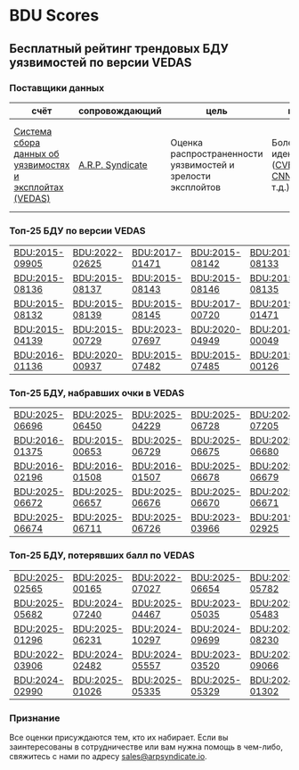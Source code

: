 
# BDU Scores
## Бесплатный рейтинг трендовых БДУ уязвимостей по версии VEDAS

### Поставщики данных
| счёт | cопровождающий | цель | покрытие | определение | частота |
| ----- | ---------- | ------- | -------- | ----------- | --------- |
| [Система сбора данных об уязвимостях и эксплойтах (VEDAS)](https://vedas.arpsyndicate.io) | [A.R.P. Syndicate](https://www.arpsyndicate.io) | Оценка распространенности уязвимостей и зрелости эксплойтов | Более 50 идентификаторов ([CVE](https://github.com/ARPSyndicate/cve-scores), [EUVD](https://github.com/ARPSyndicate/euvd-scores), [CNNVD](https://github.com/ARPSyndicate/cnnvd-scores), [BDU](https://github.com/ARPSyndicate/bdu-scores) и т.д.) | Аналитические данные с открытым исходным кодом (OSINT), полученные от [Exploit Observer](https://www.exploit.observer) | 6-8 часов |



<h3>Топ-25 БДУ по версии VEDAS</h3>

<table>
  <tr>
    <td><a href='https://vedas.arpsyndicate.io/?vuln=BDU:2015-09905'>BDU:2015-09905</a></td>
    <td><a href='https://vedas.arpsyndicate.io/?vuln=BDU:2022-02625'>BDU:2022-02625</a></td>
    <td><a href='https://vedas.arpsyndicate.io/?vuln=BDU:2017-01471'>BDU:2017-01471</a></td>
    <td><a href='https://vedas.arpsyndicate.io/?vuln=BDU:2015-08142'>BDU:2015-08142</a></td>
    <td><a href='https://vedas.arpsyndicate.io/?vuln=BDU:2015-08133'>BDU:2015-08133</a></td>
  </tr>
  <tr>
    <td><a href='https://vedas.arpsyndicate.io/?vuln=BDU:2015-08136'>BDU:2015-08136</a></td>
    <td><a href='https://vedas.arpsyndicate.io/?vuln=BDU:2015-08137'>BDU:2015-08137</a></td>
    <td><a href='https://vedas.arpsyndicate.io/?vuln=BDU:2015-08143'>BDU:2015-08143</a></td>
    <td><a href='https://vedas.arpsyndicate.io/?vuln=BDU:2015-08146'>BDU:2015-08146</a></td>
    <td><a href='https://vedas.arpsyndicate.io/?vuln=BDU:2015-08135'>BDU:2015-08135</a></td>
  </tr>
  <tr>
    <td><a href='https://vedas.arpsyndicate.io/?vuln=BDU:2015-08132'>BDU:2015-08132</a></td>
    <td><a href='https://vedas.arpsyndicate.io/?vuln=BDU:2015-08139'>BDU:2015-08139</a></td>
    <td><a href='https://vedas.arpsyndicate.io/?vuln=BDU:2015-08145'>BDU:2015-08145</a></td>
    <td><a href='https://vedas.arpsyndicate.io/?vuln=BDU:2017-00720'>BDU:2017-00720</a></td>
    <td><a href='https://vedas.arpsyndicate.io/?vuln=BDU:2019-01471'>BDU:2019-01471</a></td>
  </tr>
  <tr>
    <td><a href='https://vedas.arpsyndicate.io/?vuln=BDU:2015-04139'>BDU:2015-04139</a></td>
    <td><a href='https://vedas.arpsyndicate.io/?vuln=BDU:2015-00729'>BDU:2015-00729</a></td>
    <td><a href='https://vedas.arpsyndicate.io/?vuln=BDU:2023-07697'>BDU:2023-07697</a></td>
    <td><a href='https://vedas.arpsyndicate.io/?vuln=BDU:2020-04949'>BDU:2020-04949</a></td>
    <td><a href='https://vedas.arpsyndicate.io/?vuln=BDU:2014-00049'>BDU:2014-00049</a></td>
  </tr>
  <tr>
    <td><a href='https://vedas.arpsyndicate.io/?vuln=BDU:2016-01136'>BDU:2016-01136</a></td>
    <td><a href='https://vedas.arpsyndicate.io/?vuln=BDU:2020-00937'>BDU:2020-00937</a></td>
    <td><a href='https://vedas.arpsyndicate.io/?vuln=BDU:2015-07482'>BDU:2015-07482</a></td>
    <td><a href='https://vedas.arpsyndicate.io/?vuln=BDU:2015-07485'>BDU:2015-07485</a></td>
    <td><a href='https://vedas.arpsyndicate.io/?vuln=BDU:2015-00126'>BDU:2015-00126</a></td>
  </tr>
</table>


<h3>Топ-25 БДУ, набравших очки в VEDAS</h3>

<table>
  <tr>
    <td><a href='https://vedas.arpsyndicate.io/?vuln=BDU:2025-06696'>BDU:2025-06696</a></td>
    <td><a href='https://vedas.arpsyndicate.io/?vuln=BDU:2025-06450'>BDU:2025-06450</a></td>
    <td><a href='https://vedas.arpsyndicate.io/?vuln=BDU:2025-04229'>BDU:2025-04229</a></td>
    <td><a href='https://vedas.arpsyndicate.io/?vuln=BDU:2025-06728'>BDU:2025-06728</a></td>
    <td><a href='https://vedas.arpsyndicate.io/?vuln=BDU:2024-07205'>BDU:2024-07205</a></td>
  </tr>
  <tr>
    <td><a href='https://vedas.arpsyndicate.io/?vuln=BDU:2016-01375'>BDU:2016-01375</a></td>
    <td><a href='https://vedas.arpsyndicate.io/?vuln=BDU:2015-00653'>BDU:2015-00653</a></td>
    <td><a href='https://vedas.arpsyndicate.io/?vuln=BDU:2025-06729'>BDU:2025-06729</a></td>
    <td><a href='https://vedas.arpsyndicate.io/?vuln=BDU:2025-06675'>BDU:2025-06675</a></td>
    <td><a href='https://vedas.arpsyndicate.io/?vuln=BDU:2025-06680'>BDU:2025-06680</a></td>
  </tr>
  <tr>
    <td><a href='https://vedas.arpsyndicate.io/?vuln=BDU:2016-02196'>BDU:2016-02196</a></td>
    <td><a href='https://vedas.arpsyndicate.io/?vuln=BDU:2016-01508'>BDU:2016-01508</a></td>
    <td><a href='https://vedas.arpsyndicate.io/?vuln=BDU:2016-01507'>BDU:2016-01507</a></td>
    <td><a href='https://vedas.arpsyndicate.io/?vuln=BDU:2025-06678'>BDU:2025-06678</a></td>
    <td><a href='https://vedas.arpsyndicate.io/?vuln=BDU:2025-06679'>BDU:2025-06679</a></td>
  </tr>
  <tr>
    <td><a href='https://vedas.arpsyndicate.io/?vuln=BDU:2025-06672'>BDU:2025-06672</a></td>
    <td><a href='https://vedas.arpsyndicate.io/?vuln=BDU:2025-06657'>BDU:2025-06657</a></td>
    <td><a href='https://vedas.arpsyndicate.io/?vuln=BDU:2025-06676'>BDU:2025-06676</a></td>
    <td><a href='https://vedas.arpsyndicate.io/?vuln=BDU:2025-06670'>BDU:2025-06670</a></td>
    <td><a href='https://vedas.arpsyndicate.io/?vuln=BDU:2025-06671'>BDU:2025-06671</a></td>
  </tr>
  <tr>
    <td><a href='https://vedas.arpsyndicate.io/?vuln=BDU:2025-06674'>BDU:2025-06674</a></td>
    <td><a href='https://vedas.arpsyndicate.io/?vuln=BDU:2025-06711'>BDU:2025-06711</a></td>
    <td><a href='https://vedas.arpsyndicate.io/?vuln=BDU:2025-06726'>BDU:2025-06726</a></td>
    <td><a href='https://vedas.arpsyndicate.io/?vuln=BDU:2023-03966'>BDU:2023-03966</a></td>
    <td><a href='https://vedas.arpsyndicate.io/?vuln=BDU:2019-02925'>BDU:2019-02925</a></td>
  </tr>
</table>


<h3>Топ-25 БДУ, потерявших балл по VEDAS</h3>

<table>
  <tr>
    <td><a href='https://vedas.arpsyndicate.io/?vuln=BDU:2025-02565'>BDU:2025-02565</a></td>
    <td><a href='https://vedas.arpsyndicate.io/?vuln=BDU:2025-00165'>BDU:2025-00165</a></td>
    <td><a href='https://vedas.arpsyndicate.io/?vuln=BDU:2022-07027'>BDU:2022-07027</a></td>
    <td><a href='https://vedas.arpsyndicate.io/?vuln=BDU:2025-06654'>BDU:2025-06654</a></td>
    <td><a href='https://vedas.arpsyndicate.io/?vuln=BDU:2025-05782'>BDU:2025-05782</a></td>
  </tr>
  <tr>
    <td><a href='https://vedas.arpsyndicate.io/?vuln=BDU:2025-05682'>BDU:2025-05682</a></td>
    <td><a href='https://vedas.arpsyndicate.io/?vuln=BDU:2024-07240'>BDU:2024-07240</a></td>
    <td><a href='https://vedas.arpsyndicate.io/?vuln=BDU:2025-04467'>BDU:2025-04467</a></td>
    <td><a href='https://vedas.arpsyndicate.io/?vuln=BDU:2023-05035'>BDU:2023-05035</a></td>
    <td><a href='https://vedas.arpsyndicate.io/?vuln=BDU:2025-05483'>BDU:2025-05483</a></td>
  </tr>
  <tr>
    <td><a href='https://vedas.arpsyndicate.io/?vuln=BDU:2025-01296'>BDU:2025-01296</a></td>
    <td><a href='https://vedas.arpsyndicate.io/?vuln=BDU:2025-06231'>BDU:2025-06231</a></td>
    <td><a href='https://vedas.arpsyndicate.io/?vuln=BDU:2024-10297'>BDU:2024-10297</a></td>
    <td><a href='https://vedas.arpsyndicate.io/?vuln=BDU:2024-09699'>BDU:2024-09699</a></td>
    <td><a href='https://vedas.arpsyndicate.io/?vuln=BDU:2023-08230'>BDU:2023-08230</a></td>
  </tr>
  <tr>
    <td><a href='https://vedas.arpsyndicate.io/?vuln=BDU:2022-03906'>BDU:2022-03906</a></td>
    <td><a href='https://vedas.arpsyndicate.io/?vuln=BDU:2024-02482'>BDU:2024-02482</a></td>
    <td><a href='https://vedas.arpsyndicate.io/?vuln=BDU:2024-05557'>BDU:2024-05557</a></td>
    <td><a href='https://vedas.arpsyndicate.io/?vuln=BDU:2023-03520'>BDU:2023-03520</a></td>
    <td><a href='https://vedas.arpsyndicate.io/?vuln=BDU:2023-09066'>BDU:2023-09066</a></td>
  </tr>
  <tr>
    <td><a href='https://vedas.arpsyndicate.io/?vuln=BDU:2024-02990'>BDU:2024-02990</a></td>
    <td><a href='https://vedas.arpsyndicate.io/?vuln=BDU:2025-01026'>BDU:2025-01026</a></td>
    <td><a href='https://vedas.arpsyndicate.io/?vuln=BDU:2025-05335'>BDU:2025-05335</a></td>
    <td><a href='https://vedas.arpsyndicate.io/?vuln=BDU:2025-05329'>BDU:2025-05329</a></td>
    <td><a href='https://vedas.arpsyndicate.io/?vuln=BDU:2024-01302'>BDU:2024-01302</a></td>
  </tr>
</table>


### Признание
Все оценки присуждаются тем, кто их набирает.
Если вы заинтересованы в сотрудничестве или вам нужна помощь в чем-либо, свяжитесь с нами по адресу [sales@arpsyndicate.io](mailto:sales@arpsyndicate.io).

